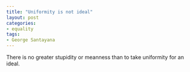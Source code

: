 ```yaml
---
title: "Uniformity is not ideal"
layout: post
categories:
- equality
tags:
- George Santayana
---
```


There is no greater stupidity or meanness than to take uniformity for an ideal.